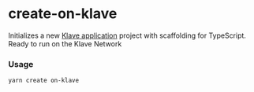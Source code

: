 # create-on-klave

Initializes a new [Klave application](https://klave.com/) project with scaffolding for TypeScript. Ready to run on the Klave Network

### Usage

```
yarn create on-klave
```

